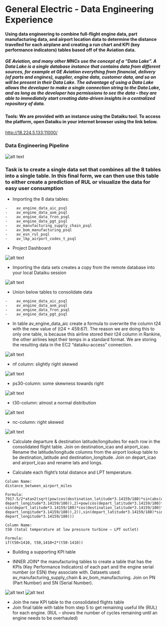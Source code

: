 # General Electric - Data Engineering Experience

#### Using data engineering to combine full-flight engine data, part manufacturing data, and airport location data to determine the distance travelled for each airplane and creating a run chart and KPI (key performance indicators) tables based off of the Aviation data.

##### GE Aviation, and many other MNCs use the concept of a “Data Lake”.  A Data Lake is a single database instance that contains data from different sources, for example at GE Aviation everything from financial, delivery (of parts and engines), supplier, engine data, customer data, and so on will be present in their Data Lake. The advantage of using a Data Lake allows the developer to make a single connection string to the Data Lake, and as long as the developer has permissions to see the data – they are able to immediately start creating data-driven insights in a centralized repository of data. 

#### Tools: We are provided with an instance using the Dataiku tool. To access the platform, open Dataiku in your internet browser using the link below.

http://18.224.5.133:11000/

### Data Engineering Pipeline

![alt text](https://github.com/vinejain/GE-data-engineering-dataiku/blob/main/recipe-till-inner-join-final-table.jpg)


### Task is to create a single data set that combines all the 8 tables into a single table. In this final form, we can then use this table to either create a prediction of RUL or visualize the data for easy user consumption

- Importing the 8 data tables:
```
- 	 av_engine_data_aic_psql
- 	 av_engine_data_axm_psql
- 	 av_engine_data_fron_psql
- 	 av_engine_data_pgt_psql
- 	 av_manufacturing_supply_chain_psql 
- 	 av_bom_manufacturing_psql
- 	 av_esn_rul_psql
- 	 av_lkp_airport_codes_t_psql
```

- Project Dashboard

![alt text](https://github.com/vinejain/GE-data-engineering-dataiku/blob/main/step-0.jpg)

- Importing the data sets creates a copy from the remote database into your local Dataiku session

![alt text](https://github.com/vinejain/GE-data-engineering-dataiku/blob/main/step-1.jpg)

- Union below tables to consolidate data
```
- 	 av_engine_data_aic_psql
- 	 av_engine_data_axm_psql
- 	 av_engine_data_fron_psql
- 	 av_engine_data_pgt_psql
```

- In table av_engine_data_aic create a formula to overwrite the column t24 with the new value of (t24 + 459.67). The reason we are doing this to only one table, is because this airline stored their t24 column in Rankine, the other airlines kept their temps in a standard format. We are storing the resulting data in the EC2 “dataiku-access” connection.

![alt text](https://github.com/vinejain/GE-data-engineering-dataiku/blob/main/step-2.2-run.jpg)

- nf column: slightly right skewed

![alt text](https://github.com/vinejain/GE-data-engineering-dataiku/blob/main/step-2.5-some-skewness-towards-right.jpg)

- ps30-column: some skewness towards right

![alt text](https://github.com/vinejain/GE-data-engineering-dataiku/blob/main/step-2.6-ps30-column.jpg)

- t30-column: almost a normal distribution

![alt text](https://github.com/vinejain/GE-data-engineering-dataiku/blob/main/step-2.7-t30-column.jpg)

- nc-column: right skewed

![alt text](https://github.com/vinejain/GE-data-engineering-dataiku/blob/main/step-2.8-nc-column.jpg)

- Calculate departure & destination latitude/longitudes for each row in the consolidated flight table. Join on destination_icao and airport_icao. Rename the latitude/longitude columns from the airport lookup table to be destination_latitude and destination_longitude. Join on depart_icao and airport_icao and rename lats and longs.

- Calculate each flight’s total distance and LPT temperature. 

```
Column Name: 
distance_between_airport_miles

Formula:
7917.5/2*atan2(sqrt(pow(cos(destination_latitude*3.14159/180)*sin(abs(destination_longitude*3.14159/180-depart_longitude*3.14159/180)),2)+pow(cos(depart_latitude*3.14159/180)*sin(destination_latitude*3.14159/180)-sin(depart_latitude*3.14159/180)*cos(destination_latitude*3.14159/180)*cos(abs(destination_longitude*3.14159/180-depart_longitude*3.14159/180)),2)),sin(depart_latitude*3.14159/180)*sin(destination_latitude*3.14159/180)+cos(depart_latitude*3.14159/180)*cos(destination_latitude*3.14159/180)*cos(abs(destination_longitude*3.14159/180-depart_longitude*3.14159/180)))

Column Name: 
t50 (total temperature at low pressure turbine – LPT outlet)

Formula:
if(t50<1410, t50,1410+2*(t50-1410))

```


- Building a supporting KPI table

- INNER JOIN* the manufacturing tables to create a table that has the KPIs (Key Performance Indicators) of each part and the engine serial number (or ESN) they associate with. Datasets used:  av_manufacturing_supply_chain & av_bom_manufacturing. Join on PN (Part Number) and SN (Serial Number).

![alt text](https://github.com/vinejain/GE-data-engineering-dataiku/blob/main/step-5-recipe.jpg)
![alt text](https://github.com/vinejain/GE-data-engineering-dataiku/blob/main/step-5-build.jpg)

- Join the new KPI table to the consolidated flights table
- Join final table with table from step 5 to get remaining useful life (RUL) for each engine. (RUL – shows the number of cycles remaining until an engine needs to be overhauled)

